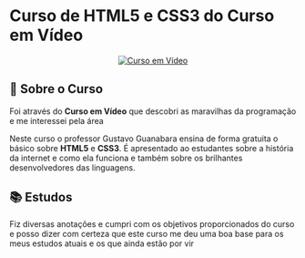 <h1>Curso de HTML5 e CSS3 do Curso em Vídeo</h1>

<div align="center">
  <a href="https://www.cursoemvideo.com/" target="_blank" rel="external"><img src="https://www.cursoemvideo.com/wp-content/uploads/2019/08/cursoemvideo-logo.png" alt="Curso em Vídeo" tittle="Curso em Vídeo"></a>
</div>

<h2>🤔 Sobre o Curso</h2>

 Foi através do **Curso em Vídeo** que descobri as maravilhas da programação e me interessei pela área
 
 Neste curso o professor Gustavo Guanabara ensina de forma gratuita o básico sobre **HTML5** e **CSS3**. É apresentado ao estudantes sobre a história da internet e como ela funciona e também sobre os brilhantes desenvolvedores das linguagens.
 
<h2>📚 Estudos</h2>

Fiz diversas anotações e cumpri com os objetivos proporcionados do curso e posso dizer com certeza que este curso me deu uma boa base para os meus estudos atuais e os que ainda estão por vir
